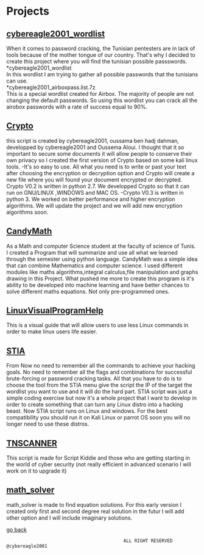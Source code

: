# Projects 

## [cybereagle2001_wordlist](https://github.com/cybereagle2001/wordlist)

When it comes to password cracking, the Tunisian pentesters are in lack of tools because of the mother tongue of our country. That's why I decided to create this project where you will find the tunisian possible passswords.<br>
*cybereagle2001_wordlist <br>
In this wordlist I am trying to gather all possible passwords that the tunisians can use. <br>
*cybereagle2001_airboxpass.list.7z <br>
This is a special wordlist created for Airbox. The majority of people are not changing the default passwords. So using this wordlist you can crack all the airobox passwords with a rate of success equal to 90%.
## [Crypto](https://github.com/cybereagle2001/Crypto) 

this script is created by cybereagle2001, oussama ben hadj dahman, developped by cybereagle2001 and Oussema Aloui.
I thought that it so important to secure some documents it will allow people to conserve their own privacy so I created the first version of Crypto based on some kali linux tools. -It's so easy to use. All what you need is to write or past your text after choosing the encryption or decryption option and Crypto will create a new file where you will found your document encrypted or decrypted.
Crypto V0.2 is written in python 2.7. We developped Crypto so that it can run on GNU/LINUX ,WINDOWS and MAC OS.
-Crypto V0.3 is written in python 3. We worked on better performance and higher encryption algorithms. We will update the project and we will add new encryption algorithms soon.

## [CandyMath](https://github.com/cybereagle2001/CandyMath)

As a Math and computer Science student at the faculty of science of Tunis. I created a Program that will summarize and use all what we learned through the semester using python language.
CandyMath was a simple idea that can combine Mathematics and computer science. I used different modules like maths algorithms,integral calculus,file manipulation and graphs drawing in this Project. What pushed me more to create this program is it's ability to be developed into machine learning and have better chances to solve different maths equations. Not only pre-programmed ones.

## [LinuxVisualProgramHelp](https://github.com/cybereagle2001/LinuxVisualProgramHelp)

This is a visual guide that will allow users to use less Linux commands in order to make linux users life easier.

## [STIA](https://github.com/Secret-Tunisian-Information-Agency/STIA)

From Now no need to remember all the commands to achieve your hacking goals. No need to remember all the flags and combinations for successful brute-forcing or password cracking tasks. All that you have to do is to choose the tool from the STIA menu give the script the IP of the target the wordlist you want to use and it will do the hard part. STIA script was just a simple coding exercise but now it's a whole project that I want to develop in order to create something that can turn any Linux distro into a hacking beast. Now STIA script runs on Linux and windows. For the best compatibility you should run it on Kali Linux or parrot OS soon you will no longer need to use these distros.

## [TNSCANNER](https://github.com/cybereagle2001/TNSCANNER)

This script is made for Script Kiddie and those who are getting starting in the world of cyber security (not really efficient in advanced scenario I will work on it to upgrade it)

## [math_solver](https://github.com/cybereagle2001/math_solver)

math_solver is made to find equation solutions. For this early version I created only first and second degree real solution in the futur I will add other option and I will include imaginary solutions.

[go back](https://cybereagle2001.github.io/Blog/CV)

                                               ALL RIGHT RESERVED @cybereagle2001 
